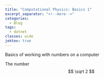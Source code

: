 ```yaml
---
title: "Computational Physics: Basics 1"
excerpt_separator: "<!--more-->"
categories:
  - Blog
tags:
  - dotnet
classes: wide
jektex: true
---
```


Basics of working with numbers on a computer

<!--more-->

The number $$ \sqrt 2 $$
